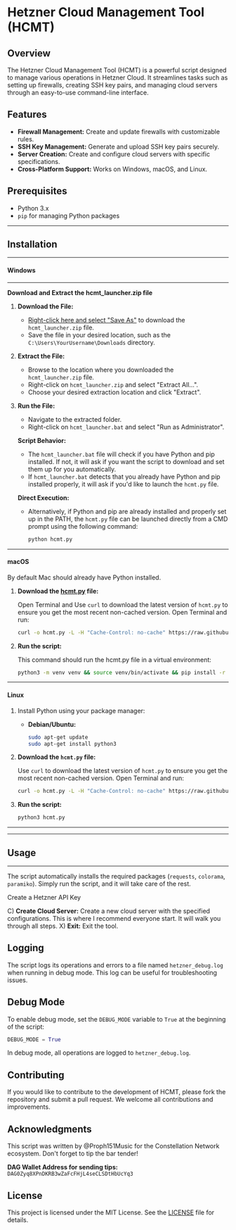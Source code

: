 # Hetzner Cloud Management Tool (HCMT)

## Overview

The Hetzner Cloud Management Tool (HCMT) is a powerful script designed to manage various operations in Hetzner Cloud. It streamlines tasks such as setting up firewalls, creating SSH key pairs, and managing cloud servers through an easy-to-use command-line interface.

## Features

- **Firewall Management:** Create and update firewalls with customizable rules.
- **SSH Key Management:** Generate and upload SSH key pairs securely.
- **Server Creation:** Create and configure cloud servers with specific specifications.
- **Cross-Platform Support:** Works on Windows, macOS, and Linux.

## Prerequisites

- Python 3.x
- `pip` for managing Python packages

--------------------
## Installation
--------------------

#### Windows
--------------------

**Download and Extract the hcmt_launcher.zip file**

1. **Download the File:**
   - [Right-click here and select "Save As"](https://github.com/Proph151Music/Hetzner-Cloud-Management-Tool-HCMT-/raw/main/Windows/hcmt_launcher.zip) to download the `hcmt_launcher.zip` file.
   - Save the file in your desired location, such as the `C:\Users\YourUsername\Downloads` directory.

2. **Extract the File:**
   - Browse to the location where you downloaded the `hcmt_launcher.zip` file.
   - Right-click on `hcmt_launcher.zip` and select "Extract All...".
   - Choose your desired extraction location and click "Extract".

3. **Run the File:**
   - Navigate to the extracted folder.
   - Right-click on `hcmt_launcher.bat` and select "Run as Administrator".

   **Script Behavior:**
   - The `hcmt_launcher.bat` file will check if you have Python and pip installed. If not, it will ask if you want the script to download and set them up for you automatically.
   - If `hcmt_launcher.bat` detects that you already have Python and pip installed properly, it will ask if you'd like to launch the `hcmt.py` file.

   **Direct Execution:**
   - Alternatively, if Python and pip are already installed and properly set up in the PATH, the `hcmt.py` file can be launched directly from a CMD prompt using the following command:
     ```sh
     python hcmt.py
     ```

--------------------

#### macOS

By default Mac should already have Python installed. 

1. **Download the [hcmt.py](https://github.com/Proph151Music/Hetzner-Cloud-Management-Tool-HCMT-/raw/main/hcmt.py) file:**

    Open Terminal and Use `curl` to download the latest version of `hcmt.py` to ensure you get the most recent non-cached version. Open Terminal and run:

    ```sh
    curl -o hcmt.py -L -H "Cache-Control: no-cache" https://raw.githubusercontent.com/Proph151Music/Hetzner-Cloud-Management-Tool-HCMT-/main/hcmt.py
    ```
    
2. **Run the script:**
   
    This command should run the hcmt.py file in a virtual environment:
    ```sh
    python3 -m venv venv && source venv/bin/activate && pip install -r requirements.txt && python hcmt.py
    ```
    
--------------------

#### Linux
   
1. Install Python using your package manager:

    - **Debian/Ubuntu:**

        ```sh
        sudo apt-get update
        sudo apt-get install python3
        ```

2. **Download the `hcmt.py` file:**

    Use `curl` to download the latest version of `hcmt.py` to ensure you get the most recent non-cached version. Open Terminal and run:

    ```sh
    curl -o hcmt.py -L -H "Cache-Control: no-cache" https://raw.githubusercontent.com/Proph151Music/Hetzner-Cloud-Management-Tool-HCMT-/main/hcmt.py
    ```

3. **Run the script:**

    ```sh
    python3 hcmt.py
    ```
--------------------

--------------------
## Usage
--------------------

The script automatically installs the required packages (`requests`, `colorama`, `paramiko`). Simply run the script, and it will take care of the rest.

Create a Hetzner API Key

C) **Create Cloud Server:** Create a new cloud server with the specified configurations. This is where I recommend everyone start. It will walk you through all steps.
X) **Exit:** Exit the tool.

## Logging

The script logs its operations and errors to a file named `hetzner_debug.log` when running in debug mode. This log can be useful for troubleshooting issues.

## Debug Mode

To enable debug mode, set the `DEBUG_MODE` variable to `True` at the beginning of the script:

```python
DEBUG_MODE = True
```

In debug mode, all operations are logged to `hetzner_debug.log`.

## Contributing

If you would like to contribute to the development of HCMT, please fork the repository and submit a pull request. We welcome all contributions and improvements.

## Acknowledgments
This script was written by @Proph151Music for the Constellation Network ecosystem. 
Don't forget to tip the bar tender! 

**DAG Wallet Address for sending tips:**
`DAG0Zyq8XPnDKRB3wZaFcFHjL4seCLSDtHbUcYq3`

## License

This project is licensed under the MIT License. See the [LICENSE](LICENSE) file for details.
